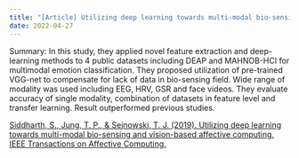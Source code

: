 ```yaml
---
title: "[Article] Utilizing deep learning towards multi-modal bio-sensing and vision-based affective computing."
date: 2022-04-27
---
```


Summary: In this study, they applied novel feature extraction and deep-learning methods to 4 public datasets including DEAP and MAHNOB-HCI for multimodal emotion classification. They proposed utilization of pre-trained VGG-net to compensate for lack of data in bio-sensing field. Wide range of modality was used including EEG, HRV, GSR and face videos. They evaluate accuracy of single modality, combination of datasets in feature level and transfer learning. Result outperformed previous studies.

[Siddharth, S., Jung, T. P., & Sejnowski, T. J. (2019). Utilizing deep learning towards multi-modal bio-sensing and vision-based affective computing. IEEE Transactions on Affective Computing.](https://ieeexplore.ieee.org/abstract/document/8713896)
